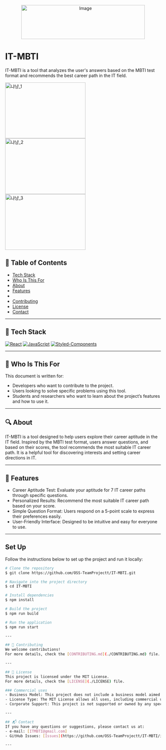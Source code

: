 <p align="center">
  <img src="https://github.com/user-attachments/assets/6948526c-5c9d-49d5-a0e9-67e135fb1bcf" alt="Image" width="400" height="110">
</p>

# IT-MBTI
IT-MBTI is a tool that analyzes the user's answers based on the MBTI test format and recommends the best career path in the IT field.

<img alt="냐냥_1" src="https://github.com/user-attachments/assets/901998ec-1026-453a-b2c6-ab25c598c2c6" width="260" height="180">
<img alt="냐냥_2" src="https://github.com/user-attachments/assets/5978e6f9-b7bf-43d2-b889-782ba65c2656" width="260" height="180">
<img alt="냐냥_3" src="https://github.com/user-attachments/assets/7755d28e-fcb3-446e-b297-684dd99d662f" width="260" height="180">



## 📖 Table of Contents
- [Tech Stack](#tech-stack)
- [Who Is This For](#who-is-this-for)
- [About](#about)
- [Features](#features)
- 
- [Contributing](#contributing)
- [License](#license)
- [Contact](#contact)

---

## 🔧 Tech Stack
[![React](https://img.shields.io/badge/React-61DAFB?style=for-the-badge&logo=react&logoColor=white)](https://reactjs.org/)
[![JavaScript](https://img.shields.io/badge/JavaScript-F7DF1E?style=for-the-badge&logo=javascript&logoColor=black)](https://developer.mozilla.org/en-US/docs/Web/JavaScript)
[![Styled-Components](https://img.shields.io/badge/Styled--Components-DB7093?style=for-the-badge&logo=styled-components&logoColor=white)](https://styled-components.com/)

---

## 🎯 Who Is This For
This document is written for:
- Developers who want to contribute to the project.
- Users looking to solve specific problems using this tool.
- Students and researchers who want to learn about the project’s features and how to use it.

---

## 🔍 About
IT-MBTI is a tool designed to help users explore their career aptitude in the IT field.
Inspired by the MBTI test format, users answer questions, and based on their scores, the tool recommends the most suitable IT career path.
It is a helpful tool for discovering interests and setting career directions in IT.

---

## 🚀 Features
- Career Aptitude Test: Evaluate your aptitude for 7 IT career paths through specific questions.
- Personalized Results: Recommend the most suitable IT career path based on your score.
- Simple Question Format: Users respond on a 5-point scale to express their preferences easily.
- User-Friendly Interface: Designed to be intuitive and easy for everyone to use.

---

## Set Up

Follow the instructions below to set up the project and run it locally:

```sh
# Clone the repository
$ git clone https://github.com/OSS-TeamProjectt/IT-MBTI.git

# Navigate into the project directory
$ cd IT-MBTI

# Install dependencies
$ npm install

# Build the project
$ npm run build

# Run the application
$ npm run start

---

## 🤝 Contributing
We welcome contributions!
For more details, check the [CONTRIBUTING.md](./CONTRIBUTING.md) file.

---

## 📜 License
This project is licensed under the MIT License. 
For more details, check the [LICENSE](./LICENSE) file.

### Commercial uses
- Business Model: This project does not include a business model aimed at generating revenue.
- License Type: The MIT License allows all uses, including commercial use.
- Corporate Support: This project is not supported or owned by any specific company.

---

## 📬 Contact
If you have any questions or suggestions, please contact us at:
- e-mail: [ITMBTI@gmail.com]
- GitHub Issues: [Issues](https://github.com/OSS-TeamProjectt/IT-MBTI/issues)

---
